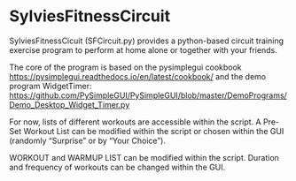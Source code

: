 # SylviesFitnessCircuit

SylviesFitnessCicuit (SFCircuit.py) provides a python-based circuit training exercise program to perform at home alone or together with your friends.

The core of the program is based on the pysimplegui cookbook https://pysimplegui.readthedocs.io/en/latest/cookbook/ and the demo program WidgetTimer: 
https://github.com/PySimpleGUI/PySimpleGUI/blob/master/DemoPrograms/Demo_Desktop_Widget_Timer.py

For now, lists of different workouts are accessible within the script. A Pre-Set Workout List can be modified within the script or chosen within the GUI (randomly “Surprise” or by “Your Choice”).  

WORKOUT and WARMUP LIST can be modified within the script.
Duration and frequency of workouts can be changed within the GUI.

